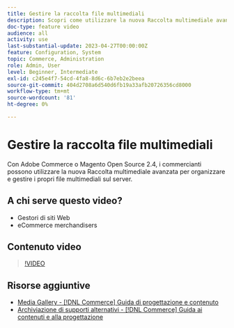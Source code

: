 ```yaml
---
title: Gestire la raccolta file multimediali
description: Scopri come utilizzare la nuova Raccolta multimediale avanzata per organizzare e gestire i file multimediali sul server.
doc-type: feature video
audience: all
activity: use
last-substantial-update: 2023-04-27T00:00:00Z
feature: Configuration, System
topic: Commerce, Administration
role: Admin, User
level: Beginner, Intermediate
exl-id: c245e4f7-54cd-4fa8-8d6c-6b7eb2e2beea
source-git-commit: 404d2708a6d540d6fb19a33afb20726356cd8000
workflow-type: tm+mt
source-wordcount: '81'
ht-degree: 0%

---
```


# Gestire la raccolta file multimediali

Con Adobe Commerce o Magento Open Source 2.4, i commercianti possono utilizzare la nuova Raccolta multimediale avanzata per organizzare e gestire i propri file multimediali sul server.

## A chi serve questo video?

- Gestori di siti Web
- eCommerce merchandisers

## Contenuto video

>[!VIDEO](https://video.tv.adobe.com/v/343785?quality=12&learn=on)

## Risorse aggiuntive

- [Media Gallery - [!DNL Commerce] Guida di progettazione e contenuto](https://experienceleague.adobe.com/docs/commerce-admin/content-design/media/gallery/media-gallery.html)
- [Archiviazione di supporti alternativi - [!DNL Commerce] Guida ai contenuti e alla progettazione](https://experienceleague.adobe.com/docs/commerce-admin/content-design/media/storage/media-storage.html)
